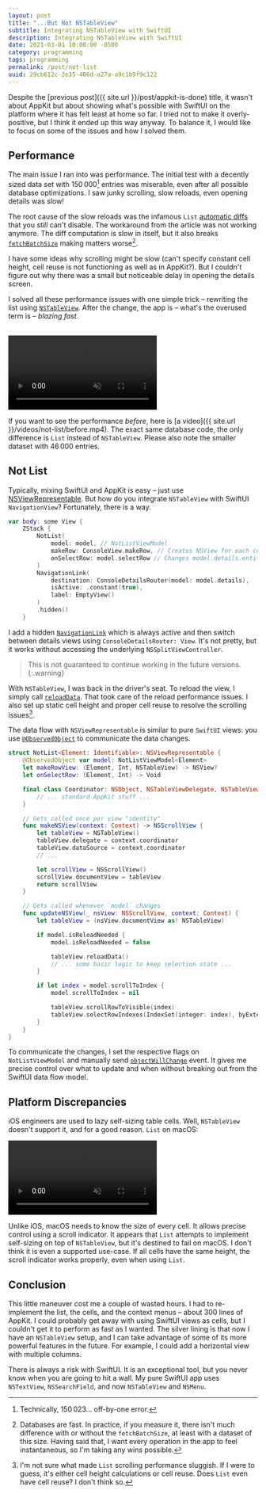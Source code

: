 ```yaml
---
layout: post
title: "...But Not NSTableView"
subtitle: Integrating NSTableView with SwiftUI
description: Integrating NSTableView with SwiftUI
date: 2021-03-01 10:00:00 -0500
category: programming
tags: programming
permalink: /post/not-list
uuid: 29cb612c-2e35-406d-a27a-a9c1b9f9c122
---
```


Despite the [previous post]({{ site.url }}/post/appkit-is-done) title, it wasn't about AppKit but about showing what's possible with SwiftUI on the platform where it has felt least at home so far. I tried not to make it overly-positive, but I think it ended up this way anyway. To balance it, I would like to focus on some of the issues and how I solved them.

## Performance

The main issue I ran into was performance. The initial test with a decently sized data set with 150 000[^1] entries was miserable, even after all possible database optimizations. I saw junky scrolling, slow reloads, even opening details was slow!

The root cause of the slow reloads was the infamous `List` [automatic diffs](https://www.hackingwithswift.com/articles/210/how-to-fix-slow-list-updates-in-swiftui) that you _still_ can't disable. The workaround from the article was not working anymore. The diff computation is slow in itself, but it also breaks [`fetchBatchSize`](https://developer.apple.com/documentation/coredata/nsfetchrequest/1506558-fetchbatchsize) making matters worse[^2].

I have some ideas why scrolling might be slow (can't specify constant cell height, cell reuse is not functioning as well as in AppKit?). But I couldn't figure out why there was a small but noticeable delay in opening the details screen.

I solved all these performance issues with one simple trick – rewriting the list using [`NSTableView`](https://developer.apple.com/documentation/appkit/nstableview). After the change, the app is – what's the overused term is – *blazing fast*.

<br/>

<div class="BlogVideo NewScreenshot">
<video autoplay loop muted playsinline preload="auto">
  <source src="{{ site.url }}/videos/not-list/after-2.mp4" type="video/mp4">
</video>
</div>

If you want to see the performance _before_, here is [a video]({{ site.url }}/videos/not-list/before.mp4). The exact same database code, the only difference is `List` instead of `NSTableView`. Please also note the smaller dataset with 46 000 entries.


## Not List

Typically, mixing SwiftUI and AppKit is easy – just use [NSViewRepresentable](https://developer.apple.com/documentation/swiftui/nsviewrepresentable). But how do you integrate `NSTableView` with SwiftUI `NavigationView`? Fortunately, there is a way.

```swift
var body: some View {
    ZStack {
        NotList(
            model: model, // NotListViewModel
            makeRow: ConsoleView.makeRow, // Creates NSView for each cell
            onSelectRow: model.selectRow // Changes model.details.entity
        )
        NavigationLink(
            destination: ConsoleDetailsRouter(model: model.details),
            isActive: .constant(true),
            label: EmptyView()
        )
        .hidden()
    }
```

I add a hidden [`NavigationLink`](https://developer.apple.com/documentation/swiftui/navigationlink) which is always active and then switch between details views using `ConsoleDetailsRouter: View`. It's not pretty, but it works without accessing the underlying `NSSplitViewController`.

> This is not guaranteed to continue working in the future versions.
{:.warning}

With `NSTableView`, I was back in the driver's seat. To reload the view, I simply call [`reloadData`](https://developer.apple.com/documentation/appkit/nstableview/1528382-reloaddata). That took care of the reload performance issues. I also set up static cell height and proper cell reuse to resolve the scrolling issues[^3].

The data flow with `NSViewRepresentable` is similar to pure `SwiftUI` views: you use [`@ObservedObject`](https://developer.apple.com/documentation/swiftui/observedobject) to communicate the data changes.

```swift
struct NotList<Element: Identifiable>: NSViewRepresentable {
    @ObservedObject var model: NotListViewModel<Element>
    let makeRowView: (Element, Int, NSTableView) -> NSView?
    let onSelectRow: (Element, Int) -> Void

    final class Coordinator: NSObject, NSTableViewDelegate, NSTableViewDataSource {
        // ... standard AppKit stuff ...
    }

    // Gets called once per view "identity"
    func makeNSView(context: Context) -> NSScrollView {
        let tableView = NSTableView()
        tableView.delegate = context.coordinator
        tableView.dataSource = context.coordinator
        // ...

        let scrollView = NSScrollView()
        scrollView.documentView = tableView
        return scrollView
    }

    // Gets called whenever `model` changes
    func updateNSView(_ nsView: NSScrollView, context: Context) {
        let tableView = (nsView.documentView as! NSTableView)

        if model.isReloadNeeded {
            model.isReloadNeeded = false

            tableView.reloadData()
            // ... some basic logic to keep selection state ...
        }

        if let index = model.scrollToIndex {
            model.scrollToIndex = nil

            tableView.scrollRowToVisible(index)
            tableView.selectRowIndexes(IndexSet(integer: index), byExtendingSelection: false)
        }
    }
}
```

To communicate the changes, I set the respective flags on `NotListViewModel` and manually send [`objectWillChange`](https://developer.apple.com/documentation/combine/observableobject) event. It gives me precise control over what to update and when without breaking out from the SwiftUI data flow model.

## Platform Discrepancies

iOS engineers are used to lazy self-sizing table cells. Well, `NSTableView` doesn't support it, and for a good reason. `List` on macOS:

<div class="BlogVideo NewScreenshot">
<video autoplay loop muted playsinline preload="auto">
  <source src="{{ site.url }}/videos/not-list/scroll-indicator-issue.mp4" type="video/mp4">
</video>
</div>

Unlike iOS, macOS needs to know the size of every cell. It allows precise control using a scroll indicator. It appears that `List` attempts to implement self-sizing on top of `NSTableView`, but it's destined to fail on macOS. I don't think it is even a supported use-case. If all cells have the same height, the scroll indicator works properly, even when using `List`.

## Conclusion

This little maneuver cost me a couple of wasted hours. I had to re-implement the list, the cells, and the context menus – about 300 lines of AppKit. I could probably get away with using SwiftUI views as cells, but I couldn't get it to perform as fast as I wanted. The silver lining is that now I have an `NSTableView` setup, and I can take advantage of some of its more powerful features in the future. For example, I could add a horizontal view with multiple columns.

There is always a risk with SwiftUI. It is an exceptional tool, but you never know when you are going to hit a wall. My pure SwiftUI app uses `NSTextView`, `NSSearchField`, and now `NSTableView` and `NSMenu`.

<div class="FootnotesSection" markdown="1">

[^1]: Technically, 150 023... off-by-one error.
[^2]: Databases are fast. In practice, if you measure it, there isn't much difference with or without the `fetchBatchSize`, at least with a dataset of this size. Having said that, I want every operation in the app to feel instantaneous, so I'm taking any wins possible.
[^3]: I'm not sure what made `List` scrolling performance sluggish. If I were to guess, it's either cell height calculations or cell reuse. Does `List` even have cell reuse? I don't think so.
